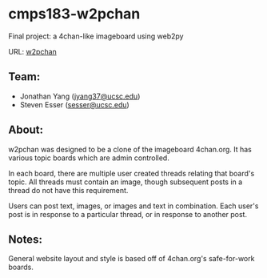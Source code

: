 # cmps183-w2pchan
Final project: a 4chan-like imageboard using web2py

URL: [w2pchan](http://w2pchan.pythonanywhere.com)

## Team:
- Jonathan Yang (jyang37@ucsc.edu)
- Steven Esser (sesser@ucsc.edu)

## About:
w2pchan was designed to be a clone of the imageboard 4chan.org. 
It has various topic boards which are admin controlled. 

In each board, there are multiple user created threads relating 
that board's topic. All threads must contain an image, though 
subsequent posts in a thread do not have this requirement. 

Users can post text, images, or images and text in combination. 
Each user's post is in response to a particular thread, or in 
response to another post. 

## Notes:
General website layout and style is based off of 4chan.org's safe-for-work boards.
